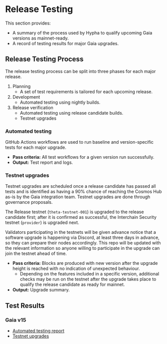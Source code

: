 # Release Testing

This section provides:

* A summary of the process used by Hypha to qualify upcoming Gaia versions as mainnet-ready.
* A record of testing results for major Gaia upgrades.

## Release Testing Process

The release testing process can be split into three phases for each major release.

1. Planning
   * A set of test requirements is tailored for each upcoming release.
2. Development
   * Automated testing using nightly builds.
3. Release verification
   * Automated testing using release candidate builds.
   * Testnet upgrades

### Automated testing

GitHub Actions workflows are used to run baseline and version-specific tests for each major upgrade.

* **Pass criteria:** All test workflows for a given version run successfully.
* **Output:** Test report and logs.

### Testnet upgrades

Testnet upgrades are scheduled once a release candidate has passed all tests and is identified as having a 90% chance of reaching the Cosmos Hub as-is by the Gaia integration team. Testnet upgrades are done through governance proposals.

The Release testnet (`theta-testnet-001`) is upgraded to the release candidate first; after it is confirmed as successful, the Interchain Security testnet (`provider`) is upgraded next.

Validators participating in the testnets will be given advance notice that a software upgrade is happening via Discord, at least three days in advance, so they can prepare their nodes accordingly. This repo will be updated with the relevant information so anyone willing to participate in the upgrade can join the testnet ahead of time.

* **Pass criteria:** Blocks are produced with new version after the upgrade height is reached with no indication of unexpected behaviour.
  * Depending on the features included in a specific version, additional checks may be run on the testnet after the upgrade takes place to qualify the release candidate as ready for mainnet.
* **Output:** Upgrade summary.

## Test Results

### Gaia v15

* [Automated testing report](https://github.com/hyphacoop/cosmos-release-testing/blob/main/test-results/gaia-v15/automated-tests.md)
* [Testnet upgrades](https://github.com/hyphacoop/cosmos-release-testing/blob/main/test-results/gaia-v15/testnet-upgrades.md)
